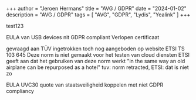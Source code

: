 +++
author = "Jeroen Hermans"
title = "AVG / GDPR"
date = "2024-01-02"
description = "AVG / GDPR"
tags = [
    "AVG", "GDPR", "Lydis", "Yealink"
]
+++

test123
<!--more-->
EULA van USB devices nit GDPR compliant
Verlopen certificaat

gevraagd aan TÜV
ingetrokken
toch nog aangeboden op website
ETSI TS 103 645
Deze norm is niet gemaakt voor het testen van cloud diensten
ETSI geeft aan dat het gebruiken van deze norm werkt "in the same way an old airplane can be repurposed as a hotel"
tuv: norm retracted, ETSI: dat is niet zo

EULA UVC30
quote van staatsveiligheid
koppelen met niet GDPR compliancy
